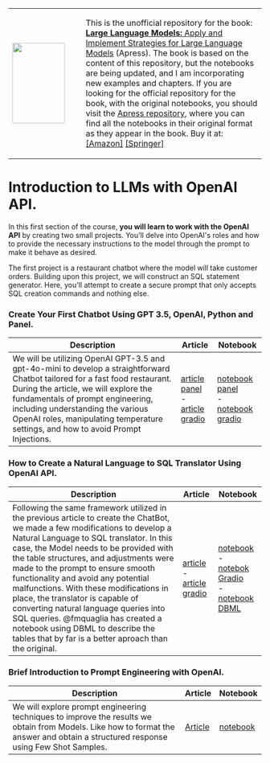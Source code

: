 <table>
  <tr>
    <td  width="130">
      <a href="https://amzn.to/4eanT1g">
        <img src="https://github.com/peremartra/Large-Language-Model-Notebooks-Course/blob/main/img/Large_Language_Models_Projects_Book.jpg" height="160" width="104">
      </a>
    </td>
    <td>
      <p>
        This is the unofficial repository for the book: 
        <a href="https://amzn.to/4eanT1g"> <b>Large Language Models:</b> Apply and Implement Strategies for Large Language Models</a> (Apress).
        The book is based on the content of this repository, but the notebooks are being updated, and I am incorporating new examples and chapters.
        If you are looking for the official repository for the book, with the original notebooks, you should visit the 
        <a href="https://github.com/Apress/Large-Language-Models-Projects">Apress repository</a>, where you can find all the notebooks in their original format as they appear in the book. Buy it at: <a href="https://amzn.to/3Bq2zqs">[Amazon]</a> <a href="https://link.springer.com/book/10.1007/979-8-8688-0515-8">[Springer]</a>
      </p>
    </td>
  </tr>
</table>

# Introduction to LLMs with OpenAI API.

In this first section of the course, **you will learn to work with the OpenAI API** by creating two small projects. You'll delve into OpenAI's roles and how to provide the necessary instructions to the model through the prompt to make it behave as desired.

The first project is a restaurant chatbot where the model will take customer orders. Building upon this project, we will construct an SQL statement generator. Here, you'll attempt to create a secure prompt that only accepts SQL creation commands and nothing else.

### Create Your First Chatbot Using GPT 3.5, OpenAI, Python and Panel.
| Description | Article | Notebook |
| -------- | ---| --- |
| We will be utilizing OpenAI GPT-3.5 and gpt-4o-mini to develop a straightforward Chatbot tailored for a fast food restaurant. During the article, we will explore the fundamentals of prompt engineering, including understanding the various OpenAI roles, manipulating temperature settings, and how to avoid Prompt Injections. |  [article panel](https://medium.com/towards-artificial-intelligence/create-your-first-chatbot-using-gpt-3-5-openai-python-and-panel-7ec180b9d7f2) <br>-<br> [article gradio](https://ai.plainenglish.io/create-a-simple-chatbot-with-openai-and-gradio-202684d18f35?sk=e449515ec7a803ae828418011bbaca52)| [notebook panel](https://github.com/peremartra/Large-Language-Model-Notebooks-Course/blob/main/1-Introduction%20to%20LLMs%20with%20OpenAI/1_1-First_Chatbot_OpenAI.ipynb) <br>-<br> [notebook gradio](https://github.com/peremartra/Large-Language-Model-Notebooks-Course/blob/main/1-Introduction%20to%20LLMs%20with%20OpenAI/1_1-First_Chatbot_OpenAI_Gradio.ipynb) |

### How to Create a Natural Language to SQL Translator Using OpenAI API. 
| Description | Article | Notebook |
| -------- | ---| --- |
| Following the same framework utilized in the previous article to create the ChatBot, we made a few modifications to develop a Natural Language to SQL translator. In this case, the Model needs to be provided with the table structures, and adjustments were made to the prompt to ensure smooth functionality and avoid any potential malfunctions. With these modifications in place, the translator is capable of converting natural language queries into SQL queries. @fmquaglia has created a notebook using DBML to describe the tables that by far is a better aproach than the original.| [article](https://pub.towardsai.net/how-to-create-a-natural-language-to-sql-translator-using-openai-api-e1b1f72ac35a) <br>-<br> [article gradio](https://medium.com/towards-artificial-intelligence/first-nl2sql-chat-with-openai-and-gradio-b1de0d6541b4)| [notebook](https://github.com/peremartra/Large-Language-Model-Notebooks-Course/blob/main/1-Introduction%20to%20LLMs%20with%20OpenAI/1_2-Easy_NL2SQL.ipynb) <br>-<br> [notebok Gradio](https://github.com/peremartra/Large-Language-Model-Notebooks-Course/blob/main/1-Introduction%20to%20LLMs%20with%20OpenAI/1_2-Easy_NL2SQL_Gradio.ipynb)<br>-<br>[notebook DBML](https://github.com/peremartra/Large-Language-Model-Notebooks-Course/blob/main/1-Introduction%20to%20LLMs%20with%20OpenAI/1_2b-Easy_NL2SQL.ipynb)|

### Brief Introduction to Prompt Engineering with OpenAI. 
| Description | Article | Notebook |
| -------- | ---| --- |
|We will explore prompt engineering techniques to improve the results we obtain from Models. Like how to format the answer and obtain a structured response using Few Shot Samples.| [Article](https://medium.com/gitconnected/influencing-a-large-language-model-response-with-in-context-learning-b212f0eaa113) | [notebook](https://github.com/peremartra/Large-Language-Model-Notebooks-Course/blob/main/1-Introduction%20to%20LLMs%20with%20OpenAI/1_3-Intro_Prompt_Engineering.ipynb)
